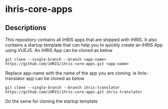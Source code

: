 # ihris-core-apps
## Descriptions
This repository contains all iHRIS apps that are shipped with iHRIS. It also contains a startup template that can help you to quickly create an iHRIS App using VUEJS.
An iHRIS App can be cloned as below
```
git clone --single-branch --branch <app-name> https://github.com/iHRIS/ihris-core-apps.git <app-name>
```
Replace app-name with the name of the app you are cloning. ie ihris-translator app can be cloned as below
```
git clone --single-branch --branch ihris-translator https://github.com/iHRIS/ihris-core-apps.git ihris-translator
```
Do the same for cloning the startup template
